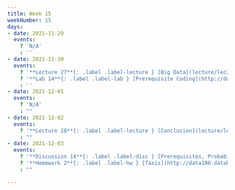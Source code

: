 ```yaml
---
title: Week 15
weekNumber: 15
days:
- date: 2021-11-29
  events:
    ? 'N/A'
    : ''
- date: 2021-11-30
  events:
    ? '**Lecture 27**{: .label .label-lecture } [Big Data](lecture/lec27)'
    ? '**Lab 14**{: .label .label-lab } [Prerequisite Coding](http://data100.datahub.berkeley.edu/hub/user-redirect/git-sync?repo=https://github.com/DS-100/su21&urlpath=tree/su21/lab/lab01&branch=main) (due Nov 30)'
    : ''
- date: 2021-12-01
  events:
    ? 'N/A'
    : ""
- date: 2021-12-02
  events:
    ? '**Lecture 28**{: .label .label-lecture } [Conclusion](lecture/lec28)'
    : ""
- date: 2021-12-03
  events:
    ? '**Discussion 14**{: .label .label-disc } [Prerequisites, Probability](https://drive.google.com/file/d/1-mV5d574mpqXfUjrXjnC8DtulrWeTAPv/view?usp=sharing) [(solutions)](https://drive.google.com/file/d/1l5vcPVjKqlqCZqXMjvKpcl8usmUwdwVJ/view?usp=sharing)'
    ? '**Homework 2**{: .label .label-hw } [Taxis](http://data100.datahub.berkeley.edu/hub/user-redirect/git-sync?repo=https://github.com/DS-100/su21&urlpath=tree/su21/hw/hw2&branch=main) (due Dec 9)'
    : ""

---
```

